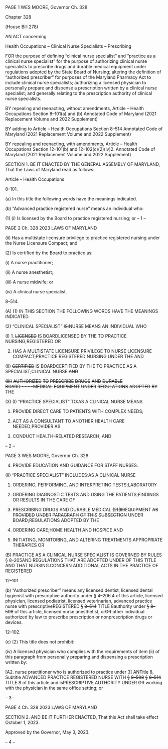 PAGE 1
WES MOORE, Governor Ch. 328

Chapter 328

(House Bill 278)

AN ACT concerning

Health Occupations – Clinical Nurse Specialists – Prescribing

FOR the purpose of defining “clinical nurse specialist” and “practice as a clinical nurse
specialist” for the purpose of authorizing clinical nurse specialists to prescribe drugs
and durable medical equipment under regulations adopted by the State Board of
Nursing; altering the definition of “authorized prescriber” for purposes of the
Maryland Pharmacy Act to include clinical nurse specialists; authorizing a licensed
physician to personally prepare and dispense a prescription written by a clinical
nurse specialist; and generally relating to the prescription authority of clinical nurse
specialists.

BY repealing and reenacting, without amendments,
Article – Health Occupations
Section 8–101(a) and (b)
Annotated Code of Maryland
(2021 Replacement Volume and 2022 Supplement)

BY adding to
Article – Health Occupations
Section 8–514
Annotated Code of Maryland
(2021 Replacement Volume and 2022 Supplement)

BY repealing and reenacting, with amendments,
Article – Health Occupations
Section 12–101(b) and 12–102(c)(2)(iv)2.
Annotated Code of Maryland
(2021 Replacement Volume and 2022 Supplement)

SECTION 1. BE IT ENACTED BY THE GENERAL ASSEMBLY OF MARYLAND,
That the Laws of Maryland read as follows:

Article – Health Occupations

8–101.

(a) In this title the following words have the meanings indicated.

(b) “Advanced practice registered nurse” means an individual who:

(1) (i) Is licensed by the Board to practice registered nursing; or
– 1 –

PAGE 2
Ch. 328 2023 LAWS OF MARYLAND

(ii) Has a multistate licensure privilege to practice registered
nursing under the Nurse Licensure Compact; and

(2) Is certified by the Board to practice as:

(i) A nurse practitioner;

(ii) A nurse anesthetist;

(iii) A nurse midwife; or

(iv) A clinical nurse specialist.

8–514.

(A) (1) IN THIS SECTION THE FOLLOWING WORDS HAVE THE MEANINGS
INDICATED.

(2) “CLINICAL SPECIALIST” ~~IS:~~NURSE MEANS AN INDIVIDUAL WHO

(I) 1. ~~LICENSED~~ IS BOARDLICENSED BY THE TO PRACTICE
NURSING;REGISTERED OR

2. HAS A MULTISTATE LICENSURE PRIVILEGE TO
NURSE LICENSURE COMPACT;PRACTICE REGISTERED NURSING UNDER THE AND

(II) ~~CERTIFIED~~ IS BOARDCERTIFIED BY THE TO PRACTICE AS A
SPECIALIST;CLINICAL NURSE ~~AND~~

~~(III)~~ ~~AUTHORIZED~~ ~~TO~~ ~~PRESCRIBE~~ ~~DRUGS~~ ~~AND~~ ~~DURABLE~~
~~BOARD.~~~~MEDICAL~~ ~~EQUIPMENT~~ ~~UNDER~~ ~~REGULATIONS~~ ~~ADOPTED~~ ~~BY~~ ~~THE~~

(3) (I) “PRACTICE SPECIALIST” TO:AS A CLINICAL NURSE MEANS

1. PROVIDE DIRECT CARE TO PATIENTS WITH COMPLEX
NEEDS;

2. ACT AS A CONSULTANT TO ANOTHER HEALTH CARE
NEEDED;PROVIDER AS

3. CONDUCT HEALTH–RELATED RESEARCH; AND

– 2 –

PAGE 3
WES MOORE, Governor Ch. 328

4. PROVIDE EDUCATION AND GUIDANCE FOR STAFF
NURSES.

(II) “PRACTICE SPECIALIST” INCLUDES:AS A CLINICAL NURSE

1. ORDERING, PERFORMING, AND INTERPRETING
TESTS;LABORATORY

2. ORDERING DIAGNOSTIC TESTS AND USING THE
PATIENTS;FINDINGS OR RESULTS IN THE CARE OF

3. PRESCRIBING DRUGS AND DURABLE MEDICAL
~~(2)(III)~~EQUIPMENT ~~AS~~ ~~PROVIDED~~ ~~UNDER~~ ~~PARAGRAPH~~ ~~OF~~ ~~THIS~~ ~~SUBSECTION~~ UNDER
BOARD;REGULATIONS ADOPTED BY THE

4. ORDERING CARE;HOME HEALTH AND HOSPICE AND

5. INITIATING, MONITORING, AND ALTERING
TREATMENTS.APPROPRIATE THERAPIES OR

(B) PRACTICE AS A CLINICAL NURSE SPECIALIST IS GOVERNED BY RULES
§ 8–205AND REGULATIONS THAT ARE ADOPTED UNDER OF THIS TITLE AND THAT
NURSING.CONCERN ADDITIONAL ACTS IN THE PRACTICE OF REGISTERED

12–101.

(b) “Authorized prescriber” means any licensed dentist, licensed dental hygienist
with prescriptive authority under § 4–206.4 of this article, licensed physician, licensed
podiatrist, licensed veterinarian, advanced practice nurse with prescriptiveREGISTERED
~~§~~ ~~8–514~~ TITLE 8authority under ~~§~~ ~~8–508~~ of this article, licensed nurse anesthetist, or~~OR~~
other individual authorized by law to prescribe prescription or nonprescription drugs or
devices.

12–102.

(c) (2) This title does not prohibit:

(iv) A licensed physician who complies with the requirements of item
(ii) of this paragraph from personally preparing and dispensing a prescription written by:

[A2. nurse practitioner who is authorized to practice under
3] ANTitle 8, Subtitle ADVANCED PRACTICE REGISTERED NURSE WITH
~~§~~ ~~8–508~~ ~~§~~ ~~8–514~~ TITLE 8 of this article and isPRESCRIPTIVE AUTHORITY UNDER ~~OR~~
working with the physician in the same office setting; or

– 3 –

PAGE 4
Ch. 328 2023 LAWS OF MARYLAND

SECTION 2. AND BE IT FURTHER ENACTED, That this Act shall take effect
October 1, 2023.

Approved by the Governor, May 3, 2023.

– 4 –